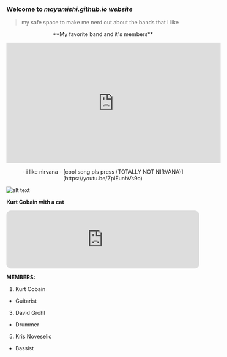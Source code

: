 ### Welcome to *mayamishi.github.io website*
> my safe space to make me nerd out about the bands that I like


<p align="center">
**My favorite band and it's members**
<p align="center">
  
<p align="center">  
<iframe width="560" height="315" src="https://www.youtube.com/embed/fregObNcHC8" title="YouTube video player" frameborder="0" allow="accelerometer; autoplay; clipboard-write; encrypted-media; gyroscope; picture-in-picture" allowfullscreen></iframe>
<p align="center">





<p align="center">
- i  like nirvana
- [cool song pls press (TOTALLY NOT NIRVANA)](https://youtu.be/ZpiEunhVs9o)

<p align="center">




![alt text](https://i.pinimg.com/originals/fe/28/74/fe287411625f7479c70af661af595f96.jpg)
  

**Kurt Cobain with a cat**

<iframe style="border-radius:12px" src="https://open.spotify.com/embed/track/5vHLwhxxlGzmClMcxRRFPr?utm_source=generator&theme=0" width="100%" height="152" frameBorder="0" allowfullscreen="" allow="autoplay; clipboard-write; encrypted-media; fullscreen; picture-in-picture" loading="lazy"></iframe>


 **MEMBERS:** 
  
1. Kurt Cobain
  - Guitarist
3. David Grohl
  - Drummer
5. Kris Noveselic
  - Bassist
 

            
